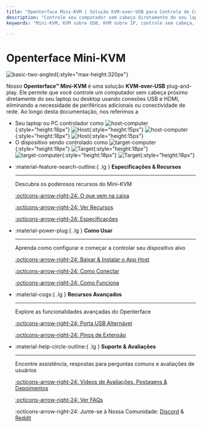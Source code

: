 ```yaml
---
title: "Openterface Mini-KVM | Solução KVM-over-USB para Controle de Computador Sem Cabeça"
description: "Controle seu computador sem cabeça diretamente do seu laptop usando o Openterface Mini-KVM. Uma solução KVM-over-USB plug-and-play com suporte a HDMI, sem necessidade de rede. Perfeito para desenvolvedores, profissionais de TI e estações de trabalho remotas."
keywords: "Mini-KVM, KVM sobre USB, KVM sobre IP, controle sem cabeça, KVM HDMI, KVM USB, switch KVM, console KVM, adaptador usb crash cart, JetKVM, NanoKVM, KiwiKVM, PiKVM, KVM plug and play, VNC, periféricos de computador"

---
```


# **Openterface Mini-KVM**

![basic-two-angled](/images/product/basic-two-angled.jpg){:style="max-height:320px"}

Nosso **Openterface™ Mini-KVM** é uma solução **KVM-over-USB** plug-and-play. Ele permite que você controle um computador sem cabeça próximo diretamente do seu laptop ou desktop usando conexões USB e HDMI, eliminando a necessidade de periféricos adicionais ou conectividade de rede. Ao longo desta documentação, nos referimos a

- Seu laptop ou PC controlador como ![host-computer](/images/shell-icons/host-computer.svg#only-light){:style="height:18px"} ![Host](/images/shell-icons/host.svg#only-light){:style="height:15px"} ![host-computer](/images/shell-icons/host-computer_1.svg#only-dark){:style="height:18px"} ![Host](/images/shell-icons/host_1.svg#only-dark){:style="height:15px"}
- O dispositivo sendo controlado como ![target-computer](/images/shell-icons/target-computer.svg#only-light){:style="height:18px"} ![Target](/images/shell-icons/target.svg#only-light){:style="height:18px"} ![target-computer](/images/shell-icons/target-computer_1.svg#only-dark){:style="height:18px"} ![Target](/images/shell-icons/target_1.svg#only-dark){:style="height:18px"}

<div class="grid cards" markdown>

-   :material-feature-search-outline:{ .lg } __Especificações & Recursos__

    ---

    Descubra os poderosos recursos do Mini-KVM

    [:octicons-arrow-right-24: O que vem na caixa](/product/minikvm/whats-in-the-box/)

    [:octicons-arrow-right-24: Ver Recursos](/product/minikvm/features)

    [:octicons-arrow-right-24: Especificações](/product/minikvm/specifications)

-   :material-power-plug:{ .lg } __Como Usar__

    ---

    Aprenda como configurar e começar a controlar seu dispositivo alvo

    [:octicons-arrow-right-24: Baixar & Instalar o App Host](/app)

    [:octicons-arrow-right-24: Como Conectar](/product/minikvm/how-to-connect)

    [:octicons-arrow-right-24: Como Funciona](/usb-kvm)

-   :material-cogs:{ .lg } __Recursos Avançados__

    ---

    Explore as funcionalidades avançadas do Openterface

    [:octicons-arrow-right-24: Porta USB Alternável](/product/minikvm/usb-switch)

    [:octicons-arrow-right-24: Pinos de Extensão](/product/minikvm/extension-pins)

-   :material-help-circle-outline:{ .lg } __Suporte & Avaliações__

    ---

    Encontre assistência, respostas para perguntas comuns e avaliações de usuários

    [:octicons-arrow-right-24: Vídeos de Avaliações, Postagens & Depoimentos](reviews)

    [:octicons-arrow-right-24: Ver FAQs](/faq)

    :octicons-arrow-right-24: Junte-se à Nossa Comunidade: [Discord](/discord) & [Reddit](reddit)
    
</div>